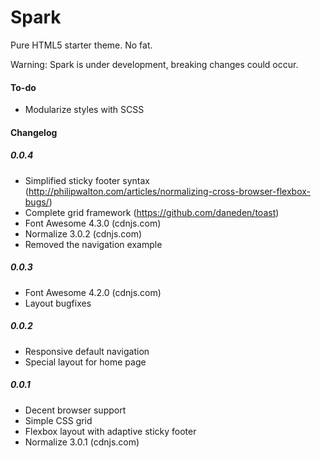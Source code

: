 Spark
=====

Pure HTML5 starter theme. No fat.

Warning: Spark is under development, breaking changes could occur.

#### To-do
- Modularize styles with SCSS

#### Changelog

##### 0.0.4
- Simplified sticky footer syntax (http://philipwalton.com/articles/normalizing-cross-browser-flexbox-bugs/)
- Complete grid framework (https://github.com/daneden/toast)
- Font Awesome 4.3.0 (cdnjs.com)
- Normalize 3.0.2 (cdnjs.com)
- Removed the navigation example

##### 0.0.3
- Font Awesome 4.2.0 (cdnjs.com)
- Layout bugfixes

##### 0.0.2
- Responsive default navigation
- Special layout for home page

##### 0.0.1
- Decent browser support
- Simple CSS grid
- Flexbox layout with adaptive sticky footer
- Normalize 3.0.1 (cdnjs.com)




